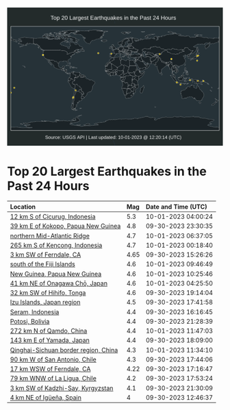 ![Map](./map.png)

# Top 20 Largest Earthquakes in the Past 24 Hours

| Location | Mag | Date and Time (UTC) |
|:---|:---|:---|
| [12 km S of Cicurug, Indonesia](https://earthquake.usgs.gov/earthquakes/eventpage/us6000lc08) | 5.3 | 10-01-2023 04:00:24 |
| [39 km E of Kokopo, Papua New Guinea](https://earthquake.usgs.gov/earthquakes/eventpage/us6000lbz3) | 4.8 | 09-30-2023 23:30:35 |
| [northern Mid-Atlantic Ridge](https://earthquake.usgs.gov/earthquakes/eventpage/us6000lc1v) | 4.7 | 10-01-2023 06:37:05 |
| [265 km S of Kencong, Indonesia](https://earthquake.usgs.gov/earthquakes/eventpage/us6000lbz6) | 4.7 | 10-01-2023 00:18:40 |
| [3 km SW of Ferndale, CA](https://earthquake.usgs.gov/earthquakes/eventpage/nc73943821) | 4.65 | 09-30-2023 15:26:26 |
| [south of the Fiji Islands](https://earthquake.usgs.gov/earthquakes/eventpage/us6000lc2j) | 4.6 | 10-01-2023 09:46:49 |
| [New Guinea, Papua New Guinea](https://earthquake.usgs.gov/earthquakes/eventpage/us6000lc2p) | 4.6 | 10-01-2023 10:25:46 |
| [41 km NE of Onagawa Chō, Japan](https://earthquake.usgs.gov/earthquakes/eventpage/us6000lc0v) | 4.6 | 10-01-2023 04:25:50 |
| [32 km SW of Hihifo, Tonga](https://earthquake.usgs.gov/earthquakes/eventpage/us6000lbye) | 4.6 | 09-30-2023 19:14:04 |
| [Izu Islands, Japan region](https://earthquake.usgs.gov/earthquakes/eventpage/us6000lby5) | 4.5 | 09-30-2023 17:41:58 |
| [Seram, Indonesia](https://earthquake.usgs.gov/earthquakes/eventpage/us6000lbxk) | 4.4 | 09-30-2023 16:16:45 |
| [Potosi, Bolivia](https://earthquake.usgs.gov/earthquakes/eventpage/us6000lbyr) | 4.4 | 09-30-2023 21:28:39 |
| [272 km N of Qamdo, China](https://earthquake.usgs.gov/earthquakes/eventpage/us6000lc36) | 4.4 | 10-01-2023 11:47:03 |
| [143 km E of Yamada, Japan](https://earthquake.usgs.gov/earthquakes/eventpage/us6000lby6) | 4.4 | 09-30-2023 18:09:00 |
| [Qinghai-Sichuan border region, China](https://earthquake.usgs.gov/earthquakes/eventpage/us6000lc34) | 4.3 | 10-01-2023 11:34:10 |
| [90 km W of San Antonio, Chile](https://earthquake.usgs.gov/earthquakes/eventpage/us6000lbxz) | 4.3 | 09-30-2023 17:44:06 |
| [17 km WSW of Ferndale, CA](https://earthquake.usgs.gov/earthquakes/eventpage/nc73943846) | 4.22 | 09-30-2023 17:16:47 |
| [79 km WNW of La Ligua, Chile](https://earthquake.usgs.gov/earthquakes/eventpage/us6000lby1) | 4.2 | 09-30-2023 17:53:24 |
| [3 km SW of Kadzhi-Say, Kyrgyzstan](https://earthquake.usgs.gov/earthquakes/eventpage/us6000lbys) | 4.1 | 09-30-2023 21:30:09 |
| [4 km NE of Igüeña, Spain](https://earthquake.usgs.gov/earthquakes/eventpage/us6000lbx2) | 4 | 09-30-2023 12:46:37 |
